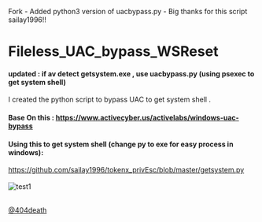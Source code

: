 Fork - Added python3 version of uacbypass.py - Big thanks for this script sailay1996!!

# Fileless_UAC_bypass_WSReset

#### updated :  if av detect getsystem.exe , use uacbypass.py  (using psexec to get system shell) 

I created the python script to bypass UAC to get system shell . <br>
#### Base On this : https://www.activecyber.us/activelabs/windows-uac-bypass

#### Using this to get system shell (change py to exe for easy process in windows): 
https://github.com/sailay1996/tokenx_privEsc/blob/master/getsystem.py
<br><br>
![test1](https://github.com/sailay1996/Fileless_UAC_bypass_WSReset/blob/master/2019-08-27_162454.jpg) <br><br>

[@404death](https://twitter.com/404death)





